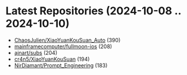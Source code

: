 # Latest Repositories (2024-10-08 .. 2024-10-10)

- [ChaosJulien/XiaoYuanKouSuan_Auto](https://github.com/ChaosJulien/XiaoYuanKouSuan_Auto) (390)
- [mainframecomputer/fullmoon-ios](https://github.com/mainframecomputer/fullmoon-ios) (208)
- [ajnart/subs](https://github.com/ajnart/subs) (204)
- [cr4n5/XiaoYuanKouSuan](https://github.com/cr4n5/XiaoYuanKouSuan) (194)
- [NirDiamant/Prompt_Engineering](https://github.com/NirDiamant/Prompt_Engineering) (183)
